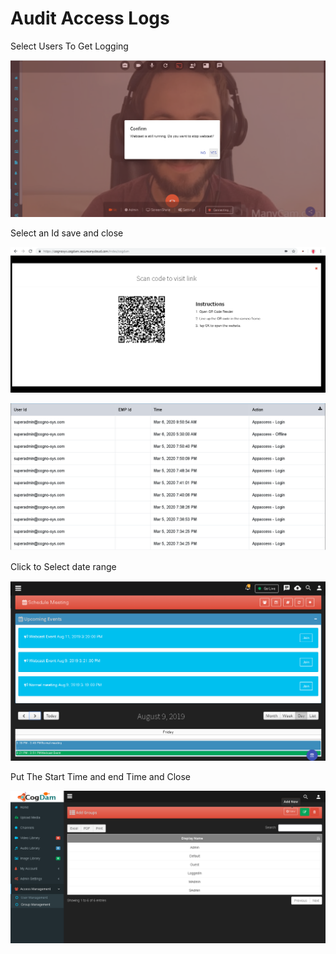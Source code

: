 # Audit Access Logs

Select Users To Get Logging

![](../.gitbook/assets/image%20%2893%29.png)

Select an Id save and close

![](../.gitbook/assets/image%20%28186%29.png)

![](../.gitbook/assets/image%20%28230%29.png)

Click to Select date range

![](../.gitbook/assets/image%20%28134%29.png)

Put The Start Time and end Time and Close

![](../.gitbook/assets/image%20%28180%29.png)

